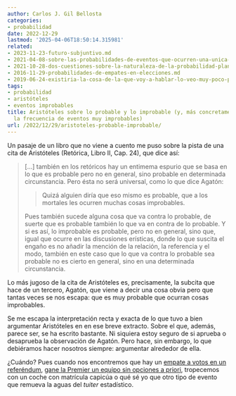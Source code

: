 ```yaml
---
author: Carlos J. Gil Bellosta
categories:
- probabilidad
date: 2022-12-29
lastmod: '2025-04-06T18:50:14.315981'
related:
- 2023-11-23-futuro-subjuntivo.md
- 2021-04-08-sobre-las-probabilidades-de-eventos-que-ocurren-una-unica-vez.md
- 2021-10-28-dos-cuestiones-sobre-la-naturaleza-de-la-probabilidad-planteadas-por-keynes-en-1921-pero-que-siguen-hoy-igual-de-vigentes.md
- 2016-11-29-probabilidades-de-empates-en-elecciones.md
- 2019-06-24-existiria-la-cosa-de-la-que-voy-a-hablar-lo-veo-muy-poco-probable.md
tags:
- probabilidad
- aristóteles
- eventos improbables
title: Aristóteles sobre lo probable y lo improbable (y, más concretamente, sobre
  la frecuencia de eventos muy improbables)
url: /2022/12/29/aristoteles-probable-improbable/
---
```


Un pasaje de un libro que no viene a cuento me puso sobre la pista de una cita de Aristóteles (Retórica, Libro II, Cap. 24), que dice así:

> [...] también en los retóricos hay un entimema espurio que se basa en lo que es probable pero no en general, sino probable en determinada circunstancia. Pero ésta no será universal, como lo que dice Agatón:
>> Quizá alguien diría que eso mismo es probable, que a los mortales les ocurren muchas cosas improbables.
>
> Pues también sucede alguna cosa que va contra lo probable, de suerte que es probable también lo que va en contra de lo probable. Y si es así, lo improbable es probable, pero no en general, sino que, igual que ocurre en las discusiones erísticas, donde lo que suscita el engaño es no añadir la mención de la relación, la referencia y el modo, también en este caso que lo que va contra lo probable sea probable no es cierto en general, sino en una determinada circunstancia.

Lo más jugoso de la cita de Aristóteles es, precisamente, la subcita que hace de un tercero, Agatón, que viene a decir una cosa obvia pero que tantas veces se nos escapa: que es muy probable que ocurran cosas improbables.

Se me escapa la interpretación recta y exacta de lo que tuvo a bien argumentar Aristóteles en en ese breve extracto. Sobre el que, además, parece ser, se ha escrito bastante. Ni siquiera estoy seguro de si aprueba o desaprueba la observación de Agatón. Pero hace, sin embargo, lo que debiéramos hacer nosotros siempre: argumentar alrededor de ella.

¿Cuándo? Pues cuando nos encontremos que hay un
[empate a votos en un referéndum](http://localhost:1313/2015/12/30/por-que-el-empate-de-la-cup-es-mas-raro-de-lo-que-parece-y-de-lo-que-yo-mismo-digo/),
[gane la Premier un equipo sin opciones a priori](https://www.businessinsider.com/how-much-money-youd-win-betting-on-leicester-fc-to-win-the-premier-league),
tropecemos con un coche con matrícula capicúa o qué sé yo que otro tipo de evento que remueva la aguas del _tuiter_ estadístico.